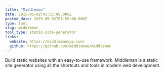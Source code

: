```yaml
---
title: "Middleman"
date: 2015-05-02T01:55:00.000Z
posted_date: 2015-05-02T01:55:00.000Z
type: tool
slug: middleman
tool_type: static-site-generator
links:
  website: https://middlemanapp.com/
  github: https://github.com/middleman/middleman
---
```

Build static websites with an easy-to-use framework. Middleman is a static site generator using all the shortcuts and tools in modern web development.




